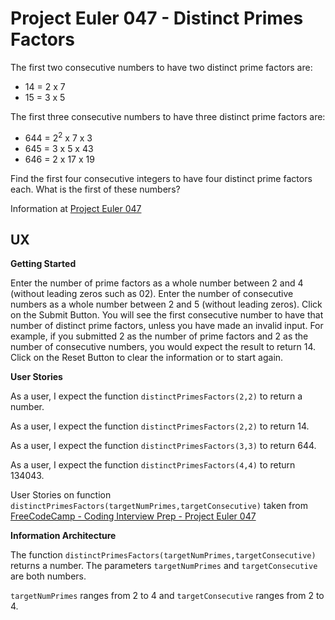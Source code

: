 # Project Euler 047 - Distinct Primes Factors

The first two consecutive numbers to have two distinct prime factors are:

- 14 = 2 x 7
- 15 = 3 x 5

The first three consecutive numbers to have three distinct prime factors are:

- 644 = 2<sup>2</sup> x 7 x 3
- 645 = 3 x 5 x 43
- 646 = 2 x 17 x 19

Find the first four consecutive integers to have four distinct prime factors each.  What is the first of these numbers?

Information at [Project Euler 047](https://projecteuler.net/problem=47)

## UX

**Getting Started**

Enter the number of prime factors as a whole number between 2 and 4 (without leading zeros such as 02).  Enter the number of consecutive numbers as a whole number between 2 and 5 (without leading zeros). Click on the Submit Button.  You will see the first consecutive number to have that number of distinct prime factors, unless you have made an invalid input.  For example, if you submitted 2 as the number of prime factors and 2 as the number of consecutive numbers, you would expect the result to return 14.  Click on the Reset Button to clear the information or to start again.

**User Stories**

As a user, I expect the function `distinctPrimesFactors(2,2)` to return a number.

As a user, I expect the function `distinctPrimesFactors(2,2)` to return 14.

As a user, I expect the function `distinctPrimesFactors(3,3)` to return 644.

As a user, I expect the function `distinctPrimesFactors(4,4)` to return 134043.

User Stories on function `distinctPrimesFactors(targetNumPrimes,targetConsecutive)` taken from [FreeCodeCamp - Coding Interview Prep - Project Euler 047](https://www.freecodecamp.org/learn/coding-interview-prep/project-euler/problem-47-distinct-primes-factors)

**Information Architecture**

The function `distinctPrimesFactors(targetNumPrimes,targetConsecutive)` returns a number.  The parameters `targetNumPrimes` and `targetConsecutive` are both numbers.

`targetNumPrimes` ranges from 2 to 4 and `targetConsecutive` ranges from 2 to 4.

